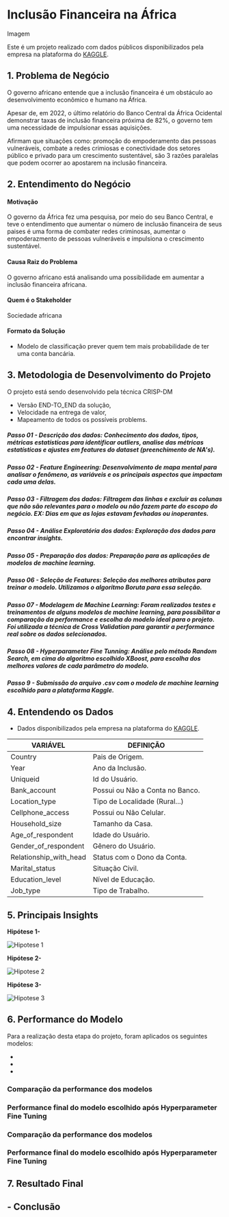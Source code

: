 # Inclusão Financeira na África

Imagem

Este é um projeto realizado com dados públicos disponibilizados pela empresa na plataforma do [KAGGLE](https://www.kaggle.com/competitions/inclusao-financeira-na-africa/data).


## 1. Problema de Negócio
O governo africano entende que a inclusão financeira é um obstáculo ao desenvolvimento econômico e humano na África.

Apesar de, em 2022, o último relatório do Banco Central da África Ocidental demonstrar taxas de inclusão financeira próxima de 82%, o governo tem uma necessidade de impulsionar essas aquisições.

Afirmam que situações como: promoção do empoderamento das pessoas vulneráveis, combate a redes crimiosas e conectividade dos setores público e privado para um crescimento sustentável, são 3 razões paralelas que podem ocorrer ao apostarem na inclusão financeira.

## 2. Entendimento do Negócio
#### Motivação
O governo da África fez uma pesquisa, por meio do seu Banco Central, e teve o entendimento que aumentar o número de inclusão financeira de seus paises é uma forma de combater redes criminosas, aumentar o empoderazmento de pessoas vulneráveis e impulsiona o crescimento sustentável.

#### Causa Raiz do Problema
O governo africano está analisando uma possibilidade em aumentar a inclusão financeira africana.

#### Quem é o Stakeholder
Sociedade africana


#### Formato da Solução

* Modelo de classificação prever quem tem mais probabilidade de ter uma conta bancária.
 
 
## 3. Metodologia de Desenvolvimento do Projeto
 O projeto está sendo desenvolvido pela técnica CRISP-DM
 * Versão END-TO_END da solução,
 * Velocidade na entrega de valor,
 * Mapeamento de todos os possíveis problems.


##### Passo 01 - Descrição dos dados: Conhecimento dos dados, tipos, métricas estatísticas para identificar outliers, analise das métricas estatísticas e ajustes em features do dataset (preenchimento de NA's).


##### Passo 02 - Feature Engineering: Desenvolvimento de mapa mental para analisar o fenômeno, as variáveis e os principais aspectos que impactam cada uma delas. 


##### Passo 03 - Filtragem dos dados: Filtragem das linhas e excluir as colunas que não são relevantes para o modelo ou não fazem parte do escopo do negócio. EX: Dias em que as lojas estavam fevhadas ou inoperantes.


##### Passo 04 - Análise Exploratória dos dados: Exploração dos dados para encontrar insights.


##### Passo 05 - Preparação dos dados: Preparação para as aplicações de modelos de machine learning.


##### Passo 06 - Seleção de Features: Seleção dos melhores atributos para treinar o modelo. Utilizamos o algoritmo Boruta para essa seleção.


##### Passo 07 - Modelagem de Machine Learning: Foram realizados testes e treinamentos de alguns modelos de machine learning, para possibilitar a comparação da performance e escolha do modelo ideal para o projeto. Foi utilizada a técnica de Cross Validation para garantir a performance real sobre os dados selecionados.


##### Passo 08 - Hyperparameter Fine Tunning: Análise pelo método Random Search, em cima do algoritmo escolhido XBoost, para escolha dos melhores valores de cada parâmetro do modelo.


##### Passo 9 - Submissão do arquivo .csv com o modelo de machine learning escolhido para a plataforma Kaggle.


## 4. Entendendo os Dados
* Dados disponibilizados pela empresa na plataforma do [KAGGLE](https://www.kaggle.com/anmolkumar/health-insurance-cross-sell-prediction).

| VARIÁVEL  |  DEFINIÇÃO  |
| ------------------- | ------------------- |
|  Country	 |  Pais de Origem.|
|  Year | Ano da Inclusão.|
| Uniqueid | Id do Usuário.|
| Bank_account	| Possui ou Não a Conta no Banco.|
| Location_type | Tipo de Localidade (Rural...)|
| Cellphone_access | Possui ou Não Celular.|
| Household_size | Tamanho da Casa.|
| Age_of_respondent | Idade do Usuário.|
| Gender_of_respondent | Gênero do Usuário.|
| Relationship_with_head | Status com o Dono da Conta.|
| Marital_status | Situação Civil.|
| Education_level | Nível de Educação.|
| Job_type | Tipo de Trabalho.|


## 5. Principais Insights

**Hipótese 1-** 

![Hipotese 1]()


**Hipótese 2-** 

![Hipotese 2]()


**Hipótese 3-** 

![Hipotese 3]()


## 6. Performance do Modelo

Para a realização desta etapa do projeto, foram aplicados os seguintes modelos:

* 
* 
* 


### Comparação da performance dos modelos


### Performance final do modelo escolhido após Hyperparameter Fine Tuning


### Comparação da performance dos modelos


### Performance final do modelo escolhido após Hyperparameter Fine Tuning


## 7. Resultado Final


## - Conclusão

